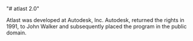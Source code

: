 "# atlast 2.0" 

Atlast was developed at Autodesk, Inc. Autodesk, returned the rights in 1991, to John Walker and subsequently placed the program in the public domain.
